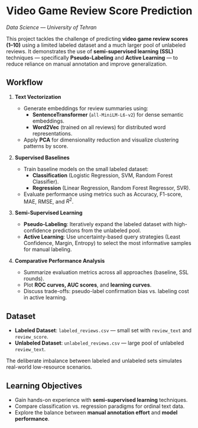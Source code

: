 ﻿# Video Game Review Score Prediction  

_Data Science — University of Tehran_  

This project tackles the challenge of predicting **video game review scores (1–10)** using a limited labeled dataset and a much larger pool of unlabeled reviews. It demonstrates the use of **semi-supervised learning (SSL)** techniques — specifically **Pseudo-Labeling** and **Active Learning** — to reduce reliance on manual annotation and improve generalization.  

## Workflow  

1. **Text Vectorization**  
   - Generate embeddings for review summaries using:  
     - **SentenceTransformer** (`all-MiniLM-L6-v2`) for dense semantic embeddings.  
     - **Word2Vec** (trained on all reviews) for distributed word representations.  
   - Apply **PCA** for dimensionality reduction and visualize clustering patterns by score.  

2. **Supervised Baselines**  
   - Train baseline models on the small labeled dataset:  
     - **Classification** (Logistic Regression, SVM, Random Forest Classifier).  
     - **Regression** (Linear Regression, Random Forest Regressor, SVR).  
   - Evaluate performance using metrics such as Accuracy, F1-score, MAE, RMSE, and $R^2$.  

3. **Semi-Supervised Learning**  
   - **Pseudo-Labeling**: Iteratively expand the labeled dataset with high-confidence predictions from the unlabeled pool.  
   - **Active Learning**: Use uncertainty-based query strategies (Least Confidence, Margin, Entropy) to select the most informative samples for manual labeling.  

4. **Comparative Performance Analysis**  
   - Summarize evaluation metrics across all approaches (baseline, SSL rounds).  
   - Plot **ROC curves, AUC scores**, and **learning curves**.  
   - Discuss trade-offs: pseudo-label confirmation bias vs. labeling cost in active learning.  

## Dataset  

- **Labeled Dataset**: `labeled_reviews.csv` — small set with `review_text` and `review_score`.  
- **Unlabeled Dataset**: `unlabeled_reviews.csv` — large pool of unlabeled `review_text`.  

The deliberate imbalance between labeled and unlabeled sets simulates real-world low-resource scenarios.  

## Learning Objectives  

- Gain hands-on experience with **semi-supervised learning** techniques.  
- Compare classification vs. regression paradigms for ordinal text data.  
- Explore the balance between **manual annotation effort** and **model performance**.  
